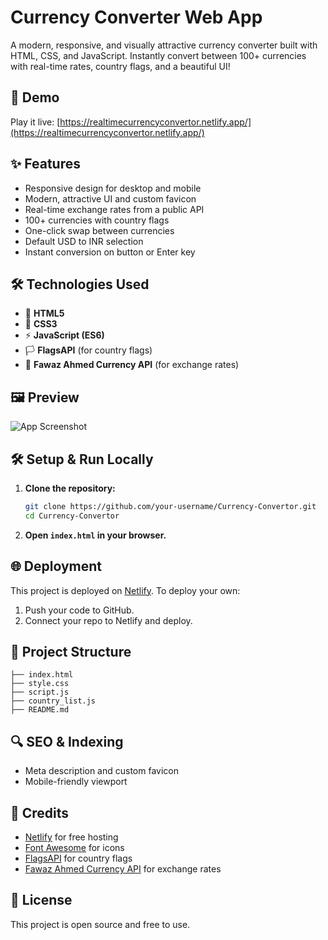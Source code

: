 # Currency Converter Web App

A modern, responsive, and visually attractive currency converter built with HTML, CSS, and JavaScript. Instantly convert between 100+ currencies with real-time rates, country flags, and a beautiful UI!

## 🚀 Demo
Play it live: [https://realtimecurrencyconvertor.netlify.app/](https://realtimecurrencyconvertor.netlify.app/)

## ✨ Features
- Responsive design for desktop and mobile
- Modern, attractive UI and custom favicon
- Real-time exchange rates from a public API
- 100+ currencies with country flags
- One-click swap between currencies
- Default USD to INR selection
- Instant conversion on button or Enter key

## 🛠️ Technologies Used
- 📝 **HTML5**
- 🎨 **CSS3**
- ⚡ **JavaScript (ES6)**
- 🏳️ **FlagsAPI** (for country flags)
- 💱 **Fawaz Ahmed Currency API** (for exchange rates)

## 🖼️ Preview
![App Screenshot](https://via.placeholder.com/800x400?text=Currency+Converter+Screenshot) <!-- Add a screenshot if available -->

## 🛠️ Setup & Run Locally
1. **Clone the repository:**
   ```bash
   git clone https://github.com/your-username/Currency-Convertor.git
   cd Currency-Convertor
   ```
2. **Open `index.html` in your browser.**

## 🌐 Deployment
This project is deployed on [Netlify](https://www.netlify.com/). To deploy your own:
1. Push your code to GitHub.
2. Connect your repo to Netlify and deploy.

## 📁 Project Structure
```
├── index.html
├── style.css
├── script.js
├── country_list.js
├── README.md
```

## 🔍 SEO & Indexing
- Meta description and custom favicon
- Mobile-friendly viewport

## 🙏 Credits
- [Netlify](https://www.netlify.com/) for free hosting
- [Font Awesome](https://fontawesome.com/) for icons
- [FlagsAPI](https://flagsapi.com/) for country flags
- [Fawaz Ahmed Currency API](https://github.com/fawazahmed0/currency-api) for exchange rates

## 📄 License
This project is open source and free to use. 

